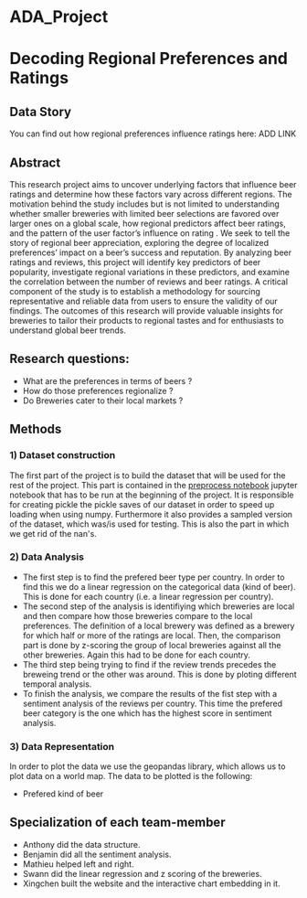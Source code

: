 # ADA_Project

# Decoding Regional Preferences and Ratings 

## Data Story
You can find out how regional preferences influence ratings here: ADD LINK

## Abstract
This research project aims to uncover underlying factors that influence beer ratings and determine how these factors vary across different regions. The motivation behind the study includes but is not limited to understanding whether smaller breweries with limited beer selections are favored over larger ones on a global scale, how regional predictors affect beer ratings, and the pattern of the user factor’s influence on rating . We seek to tell the story of regional beer appreciation, exploring the degree of localized preferences’  impact on a beer’s success and reputation. By analyzing beer ratings and reviews, this project will identify key predictors of beer popularity, investigate regional variations in these predictors, and examine the correlation between the number of reviews and beer ratings. A critical component of the study is to establish a methodology for sourcing representative and reliable data from users to ensure the validity of our findings. The outcomes of this research will provide valuable insights for breweries to tailor their products to regional tastes and for enthusiasts to understand global beer trends.

## Research questions:
- What are the preferences in terms of beers ?
- How do those preferences regionalize ?
- Do Breweries cater to their local markets ? 

## Methods
### 1) Dataset construction
The first part of the project is to build the dataset that will be used for the rest of the project. This part is contained in the [preprocess notebook](src/2.preprocess.ipynb) jupyter notebook that has to be run at the beginning of the project. It is responsible for creating pickle the pickle saves of our dataset in order to speed up loading when using numpy. Furthermore it also provides a sampled version of the dataset, which was/is used for testing. This is also the part in which we get rid of the nan's.
### 2) Data Analysis
* The first step is to find the prefered beer type per country. In order to find this we do a linear regression on the categorical data (kind of beer). This is done for each country (i.e. a linear regression per country).
* The second step of the analysis is identifiying which breweries are local and then compare how those breweries compare to the local preferences. The definition of a local brewery was defined as a brewery for which half or more of the ratings are local. Then, the comparison part is done by z-scoring the group of local breweries against all the other breweries. Again this had to be done for each country.
* The third step being trying to find if the review trends precedes the breweing trend or the other was around. This is done by ploting different temporal analysis.
* To finish the analysis, we compare the results of the fist step with a sentiment analysis of the reviews per country. This time the prefered beer category is the one which has the highest score in sentiment analysis.
### 3) Data Representation
In order to plot the data we use the geopandas library, which allows us to plot data on a world map. The data to be plotted is the following:
* Prefered kind of beer


## Specialization of each team-member
- Anthony did the data structure.
- Benjamin did all the sentiment analysis.
- Mathieu helped left and right.
- Swann did the linear regression and z scoring of the breweries.
- Xingchen built the website and the interactive chart embedding in it.


